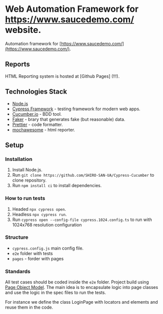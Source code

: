 # Web Automation Framework for https://www.saucedemo.com/ website.


Automation framework for [https://www.saucedemo.com/](https://www.saucedemo.com/).

## Reports

HTML Reporting system is hosted at [Github Pages] (!!!).

## Technologies Stack

-   [Node.js](https://nodejs.org/en/)
-   [Cypress Framework](https://www.cypress.io/) - testing framework for modern web apps.
-   [Cucumber.io](https://cucumber.io/) - BDD tool.
-   [Faker](https://fakerjs.dev/guide/) - brary that generates fake (but reasonable) data.
-   [Prettier](https://prettier.io/) - code formatter.
-   [mochawesome](https://github.com/LironEr/cypress-mochawesome-reporter) - html reporter.

## Setup

### Installation

1.  Install Node.js.
1.  Run `git clone https://github.com/SHIRO-SAN-UA/Cypress-Cucumber` to clone repository.
1.  Run `npm install ci` to install dependencies.

### How to run tests


1.  Headed `npx cypress open`.
1.  Headless `npx cypress run`.
1.  Run `cypress open --config-file cypress.1024.config.ts` to run with 1024x768 resolution configuration


### Structure

-   `cypress.config.js` main config file.
-   `e2e` folder with tests
-   `pages` - forder with pages

### Standards

All test cases should be coded inside the `e2e` folder.
Project build using [Page Object Model](https://playwright.dev/docs/pom). The main idea is to encapsulate logic into page classes and use the logic in the spec files to run the tests.

For instance we define the class LoginPage with locators and elements and reuse them in the code.